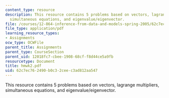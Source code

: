 ```yaml
---
content_type: resource
description: This resource contains 5 problems based on vectors, lagrange multipliers,
  simultaneous equations, and eigenvalue/eigenvector.
file: /courses/12-864-inference-from-data-and-models-spring-2005/62c7ec762490b0c32ceec3ad812aa547_hmwk2.pdf
file_type: application/pdf
learning_resource_types:
- Assignments
ocw_type: OCWFile
parent_title: Assignments
parent_type: CourseSection
parent_uid: 12018fc7-cbee-1908-68cf-f8d44ce5a9fb
resourcetype: Document
title: hmwk2.pdf
uid: 62c7ec76-2490-b0c3-2cee-c3ad812aa547
---
```

This resource contains 5 problems based on vectors, lagrange multipliers, simultaneous equations, and eigenvalue/eigenvector.

